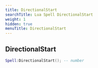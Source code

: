 ```yaml
---
title: DirectionalStart
searchTitle: Lua Spell DirectionalStart
weight: 1
hidden: true
menuTitle: DirectionalStart
---
```

## DirectionalStart
```lua
Spell:DirectionalStart(); -- number
```
